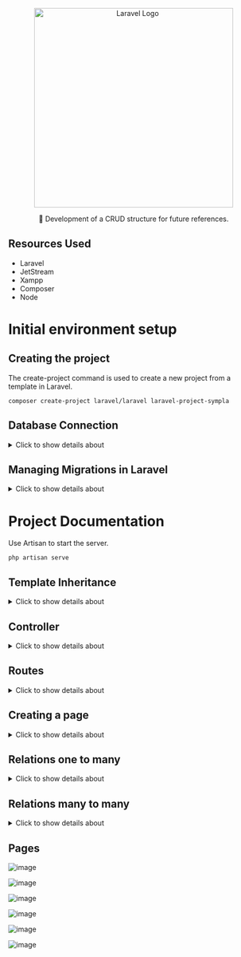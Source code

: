 <p align="center"><a href="https://laravel.com" target="_blank"><img src="https://raw.githubusercontent.com/laravel/art/master/logo-lockup/5%20SVG/2%20CMYK/1%20Full%20Color/laravel-logolockup-cmyk-red.svg" width="400" alt="Laravel Logo"></a></p>

<p align="center">🚀 Development of a CRUD structure for future references.</p>

## Resources Used
- Laravel
- JetStream
- Xampp
- Composer
- Node

# Initial environment setup

## Creating the project

The create-project command is used to create a new project from a template in Laravel.

```
composer create-project laravel/laravel laravel-project-sympla
```

## Database Connection

<details>
<summary>Click to show details about </summary>

#### Database Creation:

- Start SQL in XAMPP

- Navigate to http://localhost/phpmyadmin/ to access the database management interface

- Create a new database with the desired name.

#### Database Configuration in Laravel:

- Open the .env file in your Laravel project and locate the DB_DATABASE variable.

- Change the value of this variable to the name of the database created

#### Creating tables in the Database:

Use Artisan to create the database/migrations tables in the Database

```
php artisan migrate
```

## Installing Jetstream for Authentication

#### Installing Jetstream:

Use Composer to add Jetstream to your Laravel project:

```
composer require laravel/jetstream
```

#### Installing Livewire:

Use Artisan to install Jetstream with Livewire support:

```
php artisan jetstream:install livewire
```

#### Creating tables in the Database:

Use Artisan to create the tables generated by Jetstream in the Database

```
php artisan migrate
```

#### Installing Node.js and Resource Compilation:

Install the Node.js dependencies required for the project:

```
npm install
```

Compile the frontend resources with the command:

```
npm run dev
```

</details>

## Managing Migrations in Laravel

<details>
<summary>Click to show details about </summary>

#### Migration Structure:
- up() Method: Defines the operations to be performed when the migration is applied, such as creating a table.
- down() Method: Defines the operations to revert the changes performed by the up() method, such as deleting a table.

#### Creating Migrations:

- Command: php artisan make:migration migration_name
- Example: php artisan make:migration create_products_table
- Description: This command creates a new migration file in the database/migrations folder. Migrations are used to create and modify tables in the database.

#### Run Migrations:
- Command: php artisan migrate
- Description: Applies all pending migrations, creating or modifying tables in the database as defined in the migrations' up() methods.

#### Check Migration Status:
- Command: php artisan migrate:status
- Description: Displays the status of each migration, indicating whether it was applied or not.

#### Update Tables:
- Command: php artisan migrate:fresh
- Description: Removes all tables from the database using the down() method and recreates them using the up() method. Warning: This command will delete all tables from the database.

#### Add Fields:
- Command: php artisan make:migration add_field_to_table
- Example: php artisan make:migration add_category_to_products_table
- Description: Creates a new migration to add fields to an existing table. Use Schema::table to modify existing tables.

#### Apply Changes:
- Command: php artisan migrate
- Description: After creating a migration to add or modify fields, run this command to apply the changes.

#### Undo Changes:
- Command: php artisan migrate:rollback
- Description: Rolls back the last batch of migrations applied.
- Command: php artisan migrate:reset
- Description: Rolls back all applied migrations and re-runs them. Deletes all tables and recreates them from the migrations.

</details>

# Project Documentation

Use Artisan to start the server.

```
php artisan serve
```

## Template Inheritance

<details>
<summary>Click to show details about </summary>

Creation of a folder called layouts inside resources/views, where the main.blade.php file was added. This file serves as a base layout for the pages, containing the @yield('content') directive, which is responsible for rendering the specific content of the pages.

![image](https://github.com/user-attachments/assets/794ffe26-b45d-4ee2-b7ae-325ddef51c32)

- Displaying Errors: The @if ($errors->any()) block checks for any validation errors.

- Displaying Success Messages: The @if(session('msg')) block checks if there is a success message stored in the session.

- Rendering Dynamic Content: The @yield('content') command is used to insert the specific content of each page that extends this layout.

- x-app-layout : This is a Blade component provided by JetStream in Laravel, which implements security settings for authenticated users. To ensure that authentication works correctly during data exchange between the client and the server, it is essential to encapsulate all content intended for @yield within this component.

#### Rendering Content

![image](https://github.com/user-attachments/assets/c01059d3-1694-4958-9212-4a06395d6b54)


#### @extends('layouts.main'):

This command indicates that the current Blade file is extending a main layout called main, which is located in the layouts folder. The layout is usually a basic template that defines the common structure for multiple pages, such as the header, footer, and other sections that are reused across multiple views.

#### @section('content'):

This command defines a content section within the Blade template. The word 'content' is the name of the section. In the main layout (layouts.main), there is a @yield('content') command, which is where the content defined in this section will be inserted.


![image](https://github.com/user-attachments/assets/78f3ab9a-b831-45a2-a7b2-c1d8593821d2)


</details>

## Controller

<details>
<summary>Click to show details about </summary>

#### Creating a Controller:

To create a new controller in Laravel, use the Artisan command:

```
php artisan make:controller EventController
```
The name EventController is chosen to represent a controller that will manage actions related to events. By default, the index action inside the controller is configured to return the welcome view.

#### Using the Controller in Routes:

To use the controller in a route, first import it in the routes file:

```
use App\Http\Controllers\EventController;
```
Then, configure the route to use the specified controller action:

```
Route::get('/', [EventController::class, 'index']);
```

In this example, the '/' route is configured to call the index action of the EventController. Thus, when accessing the URL associated with the route, Laravel will direct the request to the controller's index action, which will be responsible for processing the request and returning the appropriate response.

#### Actions

- index(): Retrieves and displays all events or filters events based on a search term. Displays these events in the welcome view.

- create(): Returns the events.create view, where the user can create a new event.

- store(Request $request): Validates and stores a new event based on the form data. If there is an image, it is saved and associated with the event. The event is then saved to the database and the user is redirected to the home page with a success message.

- show($id): Displays the details of a specific event, including whether the current user is participating in the event. Returns the events.show view.

- dashboard(): Displays the user's dashboard, showing their events and events they are participating in.

- destroy($id): Deletes a specific event from the database and redirects to the dashboard with a success message.

- edit($id): Displays the events.edit view to edit a specific event, but only if the current user is the owner of the event.

- update(Request $request): Updates a specific event based on the form data. If a new image is uploaded, it replaces the old image. The event is updated in the database and the user is redirected to the dashboard with a success message.

- joinEvent($id): Adds the current user as an attendee of a specific event and redirects to the dashboard with a confirmation message.

- leaveEvent($id): Removes the current user as an attendee of a specific event and redirects to the dashboard with a success message.

</details>

## Routes

<details>
<summary>Click to show details about </summary>

![image](https://github.com/user-attachments/assets/4dedb597-6f39-4d84-85c9-fd42e3c36a14)

#### Route::get('/dashboard', ...:

- Defines an HTTP GET route for the path /dashboard. This means that when a user accesses the URL example.com/dashboard, this route will be triggered.

#### [EventController::class, 'dashboard']:

- Specifies the controller and method that should be called when the /dashboard route is accessed.

- EventController::class refers to the EventController class, and 'dashboard' is the method within that controller that will be executed to handle the request.

![image](https://github.com/user-attachments/assets/7bd6f7da-bbb7-4b6a-81de-b5415a718ac4)

Returning the view located at events/dashboard.blade.php

#### ->name('events.dashboard'):

- Gives the route a name, in this case 'events.dashboard'. This allows you to reference this route more conveniently in other parts of your code, such as when generating URLs or redirecting users.

![image](https://github.com/user-attachments/assets/3e6bbc13-17b8-4857-b9f3-b38d0304fce5)

#### Route::get('/dashboard', [EventController::class, 'dashboard'])->name('events.dashboard');

- Description: Displays the dashboard, usually used to show an overview of events or related data.
- HTTP method: GET
- Name: events.dashboard

#### Route::get('/events/create', [EventController::class, 'create'])->name('events.create');

- Description: Displays a form to create a new event.
- HTTP Method: GET
- Name: events.create

#### Route::get('/events/{id}', [EventController::class, 'show'])->name('events.show');

- Description: Displays the details of a specific event, identified by the ID provided in the URL.
- HTTP Method: GET
- Name: events.show

#### Route::get('/events/edit/{id}', [EventController::class, 'edit'])->name('events.edit');

- Description: Displays a form to edit an existing event, identified by the ID provided in the URL.
- HTTP Method: GET
- Name: events.edit

#### Route::put('/events/update/{id}', [EventController::class, 'update'])->name('events.update');

- Description: Updates the data of an existing event based on the information submitted in the form and the ID provided in the URL.
- HTTP Method: PUT
- Name: events.update

#### Route::post('/events', [EventController::class, 'store'])->name('events.store');

- Description: Stores a new event in the database based on the information submitted in the form.
- HTTP Method: POST
- Name: events.store

#### Route::delete('/events/{id}', [EventController::class, 'destroy'])->name('events.destroy');

- Description: Removes an existing event from the database based on the ID provided in the URL. - HTTP Method: DELETE
- Name: events.destroy

#### Route::post('/events/join/{id}', [EventController::class, 'joinEvent'])->name('events.joinEvent');

- Description: Allows a user to subscribe to or join a specific event identified by ID.
- HTTP Method: POST
- Name: events.joinEvent

#### Route::delete('/events/leave/{id}', [EventController::class, 'leaveEvent'])->name('events.leaveEvent');

- Description: Allows a user to leave or leave a specific event identified by ID.
- HTTP Method: DELETE
- Name: events.leaveEvent

</details>

## Creating a page

<details>
<summary>Click to show details about </summary>

#### Changing the Route:

Add a new route for the dashboard in the routes file (web.php), which points to a method called dashboard in the EventController. The route name is defined as events.dashboard:

```
Route::get('/dashboard', [EventController::class, 'dashboard'])->name('events.dashboard');

```

#### Adding the Function to the Controller:

In the EventController, add a dashboard method to handle the dashboard logic and visualization:

```
public function dashboard()
{
// Logic for the dashboard
return view('events.dashboard', ['events' => $events, 'eventsasparticipant' => $eventsAsParticipant]); }
```

#### Changing Links:

Update the links in your application to use the new route named events.dashboard. This may involve updating links in your Blade components or other parts of your code:

```
<a href="{{ route('events.dashboard') }}">Dashboard</a>
```

#### Creating the Dashboard Component:

Create a Blade component called dashboard.blade.php in the resources/views/events folder to define the layout and content of the dashboard:

```
<!-- resources/views/events/dashboard.blade.php -->
@extends('layouts.app')

@section('content')
<h1>Dashboard</h1>
<!-- Dashboard content -->
@endsection

```

</details>

## Relations one to many

<details>
<summary>Click to show details about</summary>

#### Creating the Migration:

To add a user_id column to the events table, use the Artisan command:

```
php artisan make:migration add_user_id_to_events_table
```

This command creates a migration file where you can define the necessary changes in the table.

![image](https://github.com/user-attachments/assets/c7a786cd-86c6-411a-a137-24bac851acc0)

#### Change the Event Model:

In the Event model, add a function to define the relationship with the User model. The singular user function indicates that the Event belongs to a single User, creating a foreign key relationship:

![image](https://github.com/user-attachments/assets/6d0dd7df-72d3-4dd6-8aaf-8e1c72377cb7)

#### Change to the User model:

In the User model, add a function to define the relationship with the Event model. The plural events function indicates that the User can have many Events, creating a foreign key relationship:

![image](https://github.com/user-attachments/assets/b959db41-160b-446d-a803-1be9bd628c37)

These changes establish the relationship between the Event and User models, where an event belongs to a user and a user can have many associated events.

</details>


## Relations many to many

<details>
<summary>Click to show details about </summary>

#### Creating the Relationship Table:

To establish a many-to-many relationship between Event and User, you need to create an intermediate table, for example, event_user, which will have two foreign key columns: event_id and user_id.
Run the artisan command to generate a new migration for this table.
```
php artisan make:migration create_event_user_table
```

![image](https://github.com/user-attachments/assets/7654db4b-dad9-4140-8fdb-6f464b3b4db1)

Then, apply the migration with php artisan migrate.

```
php artisan migrate
```

#### Defining the Relationship in the Models:

In the Event model, add a method to define the relationship with User. This is usually done with the belongsToMany method:

![image](https://github.com/user-attachments/assets/e59021db-22e9-42e8-a613-262a3cfce853)

In the User model, add a similar method to define the relationship with Event:

![image](https://github.com/user-attachments/assets/9067f710-f18c-406e-a11a-8078031dd60e)

#### Relationship Handling:

To associate users with events, you can implement functionality such as an RSVP button. When a user clicks the button, a record is created in the event_user table associating the user_id with the event_id.

This can be done through a route and controller that receives the request and updates the intermediate table with the appropriate IDs.
This creates a many-to-many relationship between Event and User, allowing each Event to have many Users and each User to participate in many Events.

</details>

## Pages

![image](https://github.com/user-attachments/assets/68cead34-9a1c-4ba2-84fc-0492a34d744c)

![image](https://github.com/user-attachments/assets/191c6400-aa4a-42c5-9835-3e4b01e1171d)

![image](https://github.com/user-attachments/assets/43bca8e7-aaac-4267-a7c0-1fe7a0919f2e)

![image](https://github.com/user-attachments/assets/1f5b5c86-e197-4de0-9962-3f90d5995675)

![image](https://github.com/user-attachments/assets/87e4bdd2-6409-4246-af06-2a9194402176)

![image](https://github.com/user-attachments/assets/9f23826c-9d55-4bd4-bea2-09c6a43aee3e)


